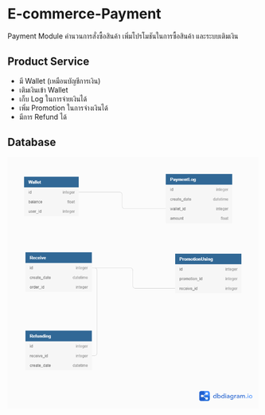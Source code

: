 # E-commerce-Payment
Payment Module คำนวนการสั่งซื้อสินค้า เพิ่มโปรโมชันในการซื้อสินค้า และระบบเติมเงิน

## Product Service
  - มี Wallet (เหมือนบัญชีการเงิน)
  - เติมเงินเข้า Wallet
  - เก็บ Log ในการจ่ายเงินได้
  - เพิ่ม Promotion ในการจ่างเงินได้
  - มีการ Refund ได้
  

## Database

![alt text](https://raw.githubusercontent.com/poohcid/E-commerce-Payment/main/Untitled%20(5).png)
